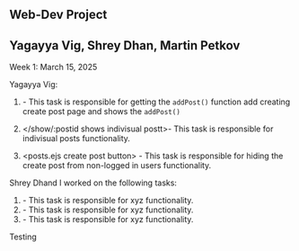 ## Web-Dev Project
## Yagayya Vig, Shrey Dhan, Martin Petkov

Week 1: March 15, 2025

Yagayya Vig:

1. <Create post in postRouter.ts> - This task is responsible for getting the `addPost()` function add creating create post page and shows the `addPost()` 

2. </show/:postid shows indivisual postt>- This task is responsible for indivisual posts functionality.
3. <posts.ejs create post button> - This task is responsible for hiding the create post from non-logged in users functionality.


Shrey Dhand
I worked on the following tasks:

1. <Insert Some Task Here> - This task is responsible for xyz functionality.
2. <Insert Some Task Here> - This task is responsible for xyz functionality.
3. <Insert Some Task Here> - This task is responsible for xyz functionality.

Testing 